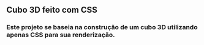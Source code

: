 ## Cubo 3D feito com CSS
### Este projeto se baseia na construção de um cubo 3D utilizando apenas CSS para sua renderização.<br>

